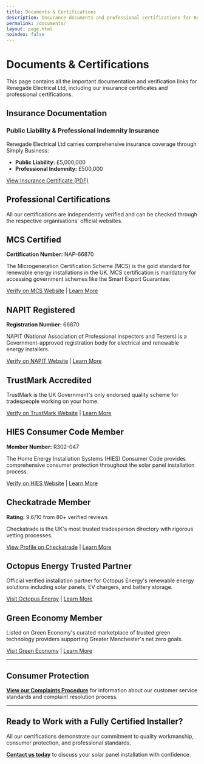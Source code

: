 ```yaml
---
title: Documents & Certifications
description: Insurance documents and professional certifications for Renegade Solar, MCS certified solar installer in Manchester
permalink: /documents/
layout: page.html
noindex: false
---
```


# Documents & Certifications

This page contains all the important documentation and verification links for Renegade Electrical Ltd, including our insurance certificates and professional certifications.

## Insurance Documentation

### Public Liability & Professional Indemnity Insurance

Renegade Electrical Ltd carries comprehensive insurance coverage through Simply Business:

- **Public Liability:** £5,000,000
- **Professional Indemnity:** £500,000

[View Insurance Certificate (PDF)](/assets/docs/insurance-certificate.pdf)

## Professional Certifications

All our certifications are independently verified and can be checked through the respective organisations' official websites.

## MCS Certified

**Certification Number:** NAP-66870

The Microgeneration Certification Scheme (MCS) is the gold standard for renewable energy installations in the UK. MCS certification is mandatory for accessing government schemes like the Smart Export Guarantee.

[Verify on MCS Website](https://mcscertified.com/find-an-installer/) | [Learn More](/accreditations/mcs-certified/)

## NAPIT Registered

**Registration Number:** 66870

NAPIT (National Association of Professional Inspectors and Testers) is a Government-approved registration body for electrical and renewable energy installers.

[Verify on NAPIT Website](https://search.napit.org.uk/member/66870/renegade-electrical-ltd) | [Learn More](/accreditations/napit/)

## TrustMark Accredited

TrustMark is the UK Government's only endorsed quality scheme for tradespeople working on your home.

[Verify on TrustMark Website](https://www.trustmark.org.uk/firms/Renegade%20Electrical%20Ltd-3127838-M24%202SY?id=d1ab999e-e5ee-4710-a5d0-5629c24a2034) | [Learn More](/accreditations/trustmark/)

## HIES Consumer Code Member

**Member Number:** R302-047

The Home Energy Installation Systems (HIES) Consumer Code provides comprehensive consumer protection throughout the solar panel installation process.

[Verify on HIES Website](https://search.hiesscheme.org.uk/renegade-electrical-ltd-R302-047) | [Learn More](/accreditations/hies-consumer-code/)

## Checkatrade Member

**Rating:** 9.6/10 from 80+ verified reviews

Checkatrade is the UK's most trusted tradesperson directory with rigorous vetting processes.

[View Profile on Checkatrade](https://www.checkatrade.com/trades/renegadeelectrical) | [Learn More](/accreditations/checkatrade/)

## Octopus Energy Trusted Partner

Official verified installation partner for Octopus Energy's renewable energy solutions including solar panels, EV chargers, and battery storage.

[Visit Octopus Energy](https://octopus.energy) | [Learn More](/accreditations/octopus-trusted-partner/)

## Green Economy Member

Listed on Green Economy's curated marketplace of trusted green technology providers supporting Greater Manchester's net zero goals.

[Visit Green Economy](https://www.greeneconomy.co.uk) | [Learn More](/accreditations/green-economy/)

---

## Consumer Protection

**[View our Complaints Procedure](/complaints/)** for information about our customer service standards and complaint resolution process.

---

## Ready to Work with a Fully Certified Installer?

All our certifications demonstrate our commitment to quality workmanship, consumer protection, and professional standards.

**[Contact us today](/contact/)** to discuss your solar panel installation with confidence.
